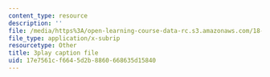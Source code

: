 ```yaml
---
content_type: resource
description: ''
file: /media/https%3A/open-learning-course-data-rc.s3.amazonaws.com/18-06sc-linear-algebra-fall-2011/17e7561cf6645d2b8860668635d15840_QNpj-gOXW9M.vtt
file_type: application/x-subrip
resourcetype: Other
title: 3play caption file
uid: 17e7561c-f664-5d2b-8860-668635d15840
---
```

